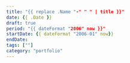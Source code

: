 ```yaml
---
title: "{{ replace .Name "-" " " | title }}"
date: {{ .Date }}
draft: true
period: "{{ dateFormat "2006" now }}"
startDate: {{ dateFormat "2006-01" now}}
endDate:
tags: [""]
category: "portfolio"
---
```



